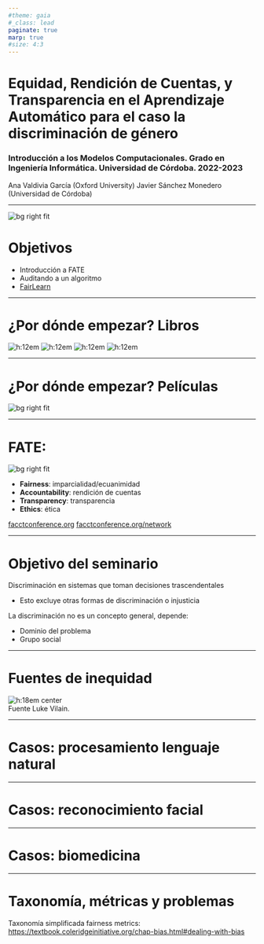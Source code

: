 ```yaml
---
#theme: gaia
#_class: lead
paginate: true
marp: true
#size: 4:3
---
```


<style>
img[alt~="center"] {
  display: block;
  margin: 0 auto;
}
</style>

# Equidad, Rendición de Cuentas, y Transparencia en el Aprendizaje Automático para el caso la discriminación de género
### Introducción a los Modelos Computacionales. Grado en Ingeniería Informática. Universidad de Córdoba. 2022-2023

Ana Valdivia García (Oxford University)
Javier Sánchez Monedero (Universidad de Córdoba)

--- 

![bg right fit](pics/Superior_Gort_Judge.jpg)

# Objetivos
* Introducción a FATE
* Auditando a un algoritmo
* [FairLearn](https://fairlearn.org/)

--- 

# ¿Por dónde empezar? Libros

![h:12em ](pics/armas-destruccion-matematica.jpg) ![h:12em ](pics/AutomatingInequality.jpg) ![h:12em ](pics/book-design-justice.jpg) ![h:12em ](pics/fairmlbook.png)

--- 

# ¿Por dónde empezar? Películas

![bg right fit](pics/coded_bias.jpg)


---
# FATE:

![bg right fit](pics/facctconference.png)

* **Fairness**: imparcialidad/ecuanimidad
* **Accountability**: rendición de cuentas
* **Transparency**: transparencia 
* **Ethics**: ética

[facctconference.org](https://facctconference.org/)
[facctconference.org/network](https://facctconference.org/network/)

---
# Objetivo del seminario

Discriminación en sistemas que toman decisiones trascendentales
* Esto excluye otras formas de discriminación o injusticia

La discriminación no es un concepto general, depende: 
* Dominio del problema
* Grupo social

---
# Fuentes de inequidad

![h:18em center](pics/how_unfairness_happen.jpg)
Fuente Luke Vilain.


---
# Casos: procesamiento lenguaje natural



---
# Casos: reconocimiento facial




---
# Casos: biomedicina



---
# Taxonomía, métricas y problemas

Taxonomía simplificada fairness metrics: 
https://textbook.coleridgeinitiative.org/chap-bias.html#dealing-with-bias 